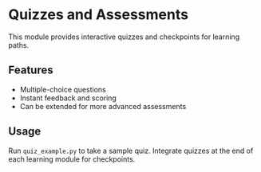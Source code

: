 # Quizzes and Assessments

This module provides interactive quizzes and checkpoints for learning paths.

## Features
- Multiple-choice questions
- Instant feedback and scoring
- Can be extended for more advanced assessments

## Usage
Run `quiz_example.py` to take a sample quiz. Integrate quizzes at the end of each learning module for checkpoints.
